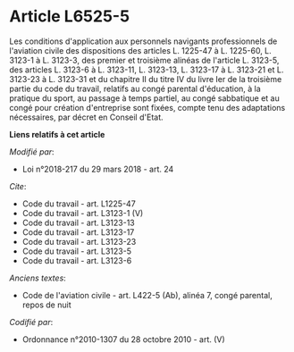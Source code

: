 # Article L6525-5

Les conditions d'application aux personnels navigants professionnels de l'aviation civile des dispositions des articles L.
1225-47 à L. 1225-60, L. 3123-1 à L. 3123-3, des premier et troisième alinéas de l'article L. 3123-5, des articles L. 3123-6
à L. 3123-11, L. 3123-13, L. 3123-17 à L. 3123-21 et L. 3123-23 à L. 3123-31 et du chapitre II du titre IV du livre Ier de la
troisième partie du code du travail, relatifs au congé parental d'éducation, à la pratique du sport, au passage à temps
partiel, au congé sabbatique et au congé pour création d'entreprise sont fixées, compte tenu des adaptations nécessaires, par
décret en Conseil d'Etat.

**Liens relatifs à cet article**

_Modifié par_:

  - Loi n°2018-217 du 29 mars 2018 - art. 24

_Cite_:

  - Code du travail - art. L1225-47
  - Code du travail - art. L3123-1 (V)
  - Code du travail - art. L3123-13
  - Code du travail - art. L3123-17
  - Code du travail - art. L3123-23
  - Code du travail - art. L3123-5
  - Code du travail - art. L3123-6

_Anciens textes_:

  - Code de l'aviation civile - art. L422-5 (Ab), alinéa 7, congé parental, repos de nuit

_Codifié par_:

  - Ordonnance n°2010-1307 du 28 octobre 2010 - art. (V)
